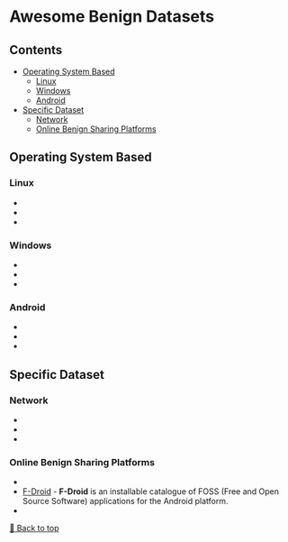 # Awesome Benign Datasets


## Contents
  - [Operating System Based](#operating-system-based)
    - [Linux](#linux)
    - [Windows](#windows)
    - [Android](#android)
  - [Specific Dataset](#specific-dataset)
    - [Network](#network)
    - [Online Benign Sharing Platforms ](#online-benign-sharing-platforms)

## Operating System Based

### Linux
- 
-
-
### Windows
- 
-
- 
### Android
- 
-
-
## Specific Dataset

### Network 
- 
- 
- 

###  Online Benign Sharing Platforms
- 
- [F-Droid](https://f-droid.org/en/) - **F-Droid** is an installable catalogue of FOSS (Free and Open Source Software) applications for the Android platform.
- 

[🔼 Back to top](#awesome-benign-datasets-)
